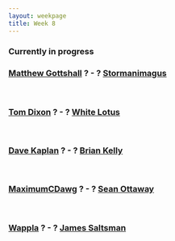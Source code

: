 ```yaml
---
layout: weekpage
title: Week 8
---
```


### Currently in progress

### [Matthew Gottshall](/MG3-Crime-City-Vault) ? - ? [Stormanimagus](/ST3-Mentor)

<br />

### [Tom Dixon](/TD3-Martello-Shops) ? - ? [White Lotus](/WL3-Burning-Oath)

<br />

### [Dave Kaplan](/DK3-Frobots) ? - ? [Brian Kelly](/BK3-Armored-Dragon)

<br />

### [MaximumCDawg](/MCD3-Chain-Combo) ? - ? [Sean Ottaway](/SO3-Thanks-Artifacts)

<br />

### [Wappla](/W3-Terra-Nova) ? - ? [James Saltsman](/JGS3-Terra-Nova)
